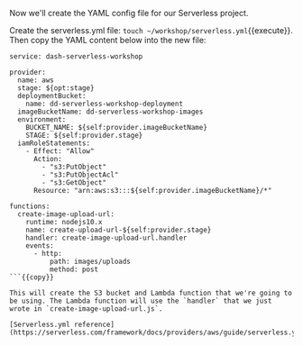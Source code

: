 Now we'll create the YAML config file for our Serverless project.

Create the serverless.yml file: `touch ~/workshop/serverless.yml`{{execute}}. Then copy the YAML content below into the new file:

```
service: dash-serverless-workshop

provider:
  name: aws
  stage: ${opt:stage}
  deploymentBucket:
    name: dd-serverless-workshop-deployment
  imageBucketName: dd-serverless-workshop-images
  environment:
    BUCKET_NAME: ${self:provider.imageBucketName}
    STAGE: ${self:provider.stage}
  iamRoleStatements:
    - Effect: "Allow"
      Action:
        - "s3:PutObject"
        - "s3:PutObjectAcl"
        - "s3:GetObject"
      Resource: "arn:aws:s3:::${self:provider.imageBucketName}/*"

functions:
  create-image-upload-url:
    runtime: nodejs10.x
    name: create-upload-url-${self:provider.stage}
    handler: create-image-upload-url.handler
    events:
      - http:
          path: images/uploads
          method: post
```{{copy}}

This will create the S3 bucket and Lambda function that we're going to be using. The Lambda function will use the `handler` that we just wrote in `create-image-upload-url.js`.

[Serverless.yml reference](https://serverless.com/framework/docs/providers/aws/guide/serverless.yml/)
